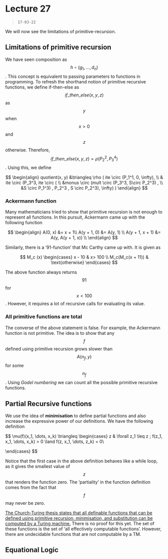 # Lecture 27

> `17-03-22`

We will now see the limitations of primitive-recursion. 

## Limitations of primitive recursion

We have seen composition as $$h \circ (g_1, \dots, d_n)$$. This concept is equivalent to passing parameters to functions in programming. To refresh the shorthand notion of primitive recursive functions, we define if-then-else as $$if\_then\_else(x, y, z)$$ as $$y$$ when $$x > 0$$ and $$z$$ otherwise. Therefore, $$if\_then\_else(x, y, z) = \rho(P_2^2, P_3^4)$$. Using this, we define 


$$
\begin{align}
quotient(x, y) &\triangleq \rho
(
	ite \circ
		(P_1^1, 0, \infty), \\ & 	
	ite \circ 
		(P_3^3, 
			ite \circ 
				(  \\ &monus 	\circ 
					(mult \circ 
							(P_3^3, S\circ P_2^3)
					, \\ &S \circ P_1^3)
				, P_2^3 , S \circ P_2^3), 		\infty)
)
\end{align}
$$


### Ackermann function

Many mathematicians tried to show that primitive recursion is not enough to represent all functions. In this pursuit, Ackermann came up with the following function


$$
\begin{align}
A(0, x) &= x + 1\\
A(y + 1, 0) &= A(y, 1) \\
A(y + 1, x + 1) &= A(y, A(y + 1, x)) \\
\end{align}
$$


Similarly, there is a ‘91-function’ that Mc Carthy came up with. It is given as


$$
M_c (x)
\begin{cases}
	x - 10 & x> 100 \\
	M_c(M_c(x + 11)) & \text{otherwise}
\end{cases}
$$


The above function always returns $$91$$ for $$x < 100$$. However, it requires a lot of recursive calls for evaluating its value.

### All primitive functions are total

The converse of the above statement is false. For example, the Ackermann function is not primitive. The idea is to show that any $$f$$ defined using primitive recursion grows slower than $$A(n_f, y)$$ for some $$n_f$$. Using *Godel numbering* we can count all the possible primitive recursive functions.

## Partial Recursive functions

We use the idea of **minimisation** to define partial functions and also increase the expressive power of our definitions. We have the following definition


$$
\mu(f)(x_1, \dots, x_k) \triangleq \begin{cases}
	z & \forall z_1 \leq z \; f(z_1, x_1, \dots, x_k) > 0 \land f(z, x_1, \dots, z_k) = 0\\
		
\end{cases}
$$


Notice that the first case in the above definition behaves like a while loop, as it gives the smallest value of $$z$$ that renders the function zero. The ‘partiality’ in the function definition comes from the fact that $$f$$ may never be zero. 

<u>The Church-Turing thesis states that all definable functions that can be defined using primitive recursion, minimisation, and substitution can be computed by a Turing machine.</u> There is no proof for this yet. The set of these functions is the set of ‘all effectively computable functions’. However, there are undecidable functions that are not computable by a TM. 

## Equational Logic

